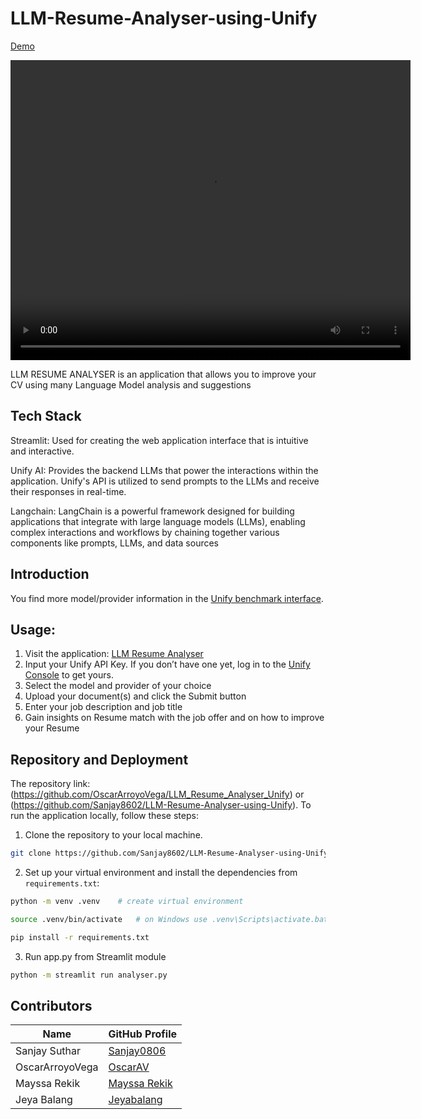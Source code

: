 # LLM-Resume-Analyser-using-Unify 


[Demo](https://github.com/OscarArroyoVega/LLM_Resume_Analyser_Unify/assets/103512255/5cfbb620-e6e1-4cbb-b619-1b087e0b379b) 

<video width="640" height="480" autoplay>
  <source src="video.mp4 file saved in repository folder" type="video/mp4">
Your browser does not support the video tag.
</video>

LLM RESUME ANALYSER is an application that allows you to improve your CV using many Language Model analysis and suggestions

## Tech Stack
Streamlit: Used for creating the web application interface that is intuitive and interactive.

Unify AI: Provides the backend LLMs that power the interactions within the application. Unify's API is utilized to send prompts to the LLMs and receive their responses in real-time.

Langchain: LangChain is a powerful framework designed for building applications that integrate with large language models (LLMs), enabling complex interactions and workflows by chaining together various components like prompts, LLMs, and data sources


## Introduction
 
You find more model/provider information in the [Unify benchmark interface](https://unify.ai/hub).

## Usage:
1. Visit the application: [LLM Resume Analyser](https://ai-llm-resume-analyser.streamlit.app/)
2. Input your Unify API Key. If you don’t have one yet, log in to the [Unify Console](https://console.unify.ai/) to get yours.
3. Select the model and provider of your choice
4. Upload your document(s) and click the Submit button
5. Enter your job description and job title
6. Gain insights on Resume match with the job offer and on how to improve your Resume

## Repository and Deployment
The repository link: (https://github.com/OscarArroyoVega/LLM_Resume_Analyser_Unify) or
                     (https://github.com/Sanjay8602/LLM-Resume-Analyser-using-Unify).
To run the application locally, follow these steps:
1. Clone the repository to your local machine.
```bash
git clone https://github.com/Sanjay8602/LLM-Resume-Analyser-using-Unify
```
2. Set up your virtual environment and install the dependencies from `requirements.txt`:
```bash
python -m venv .venv    # create virtual environment 
```
```bash
source .venv/bin/activate   # on Windows use .venv\Scripts\activate.bat
```
```bash
pip install -r requirements.txt
```
3. Run app.py from Streamlit module 

```bash
python -m streamlit run analyser.py
```

## Contributors

|       Name       |                  GitHub Profile                 |
|------------------|-------------------------------------------------|
| Sanjay Suthar    | [Sanjay0806](https://github.com/Sanjay8602)     |
| OscarArroyoVega  | [OscarAV](https://github.com/OscarArroyoVega)   |
| Mayssa Rekik     | [Mayssa Rekik](https://github.com/iammayssa)    |
| Jeya Balang      | [Jeyabalang](https://github.com/jeyabalang)     |
